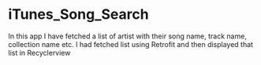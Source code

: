 # iTunes_Song_Search
In this app I have fetched a list of artist with their song name, track name, collection name etc.
I had fetched list using Retrofit and then displayed that list in Recyclerview
